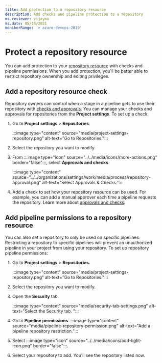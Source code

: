 ```yaml
---
title: Add protection to a repository resource
description: Add checks and pipeline protection to a repository
ms.reviewer: vijayma
ms.date: 05/18/2021
monikerRange: '> azure-devops-2019'
---
```


# Protect a repository resource

You can add protection to your [repository resource](resources.md#resources-repositories) with checks and pipeline permissions. When you add protection, you'll be better able to restrict repository ownership and editing privileges. 

## Add a repository resource check

Repository owners can control when a stage in a pipeline gets to use their repository with [checks and approvals](approvals.md). You can manage your checks and approvals for repositories from the **Project settings**. To set up a check:

1. Go to **Project settings** > **Repositories**.

    :::image type="content" source="media/project-settings-repository.png" alt-text="Go to Repositories.":::

1. Select the repository you want to modify. 
1. From :::image type="icon" source="../../media/icons/more-actions.png" border="false":::, select **Approvals and checks**.

    :::image type="content" source="../../organizations/settings/work/media/process/repository-approval.png" alt-text="Select Approvals & Checks.":::

1. Add a check to set how your repository resource can be used. For example, you can add a manual approver each time a pipeline requests the repository. Learn more about [approvals and checks](approvals.md). 


## Add pipeline permissions to a repository resource

You can also set a repository to only be used on specific pipelines. Restricting a repository to specific pipelines will prevent an unauthorized pipeline in your project from using your repository. To set up repository pipeline permissions:

1. Go to **Project settings** > **Repositories**.

    :::image type="content" source="media/project-settings-repository.png" alt-text="Go to Repositories.":::

1. Select the repository you want to modify. 
1. Open the **Security** tab.

    :::image type="content" source="media/security-tab-settings.png" alt-text="Select the Security tab. ":::
1. Go to **Pipeline permissions**.
    :::image type="content" source="media/pipeline-repository-permission.png" alt-text="Add a pipeline repository restriction.":::
1. Select :::image type="icon" source="../../media/icons/add-light-icon.png" border="false":::. 
1. Select your repository to add. You'll see the repository listed now. 
